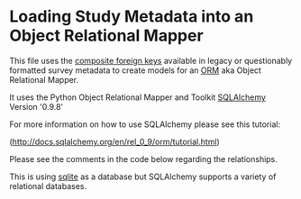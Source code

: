 # Loading Study Metadata into an Object Relational Mapper

This file uses the [composite foreign keys](https://en.wikipedia.org/wiki/Compound_key) 
available in legacy or questionably formatted survey metadata to create models for an [ORM](https://en.wikipedia.org/wiki/Object-relational_mapping) 
aka Object Relational Mapper. 

It uses the Python Object Relational Mapper and Toolkit [SQLAlchemy](http://www.sqlalchemy.org/) Version '0.9.8'

For more information on how to use SQLAlchemy please see this tutorial:

(http://docs.sqlalchemy.org/en/rel_0_9/orm/tutorial.html)

Please see the comments in the code below regarding the relationships. 

This is using [sqlite](https://www.sqlite.org/) as a database but SQLAlchemy supports a variety of 
relational databases. 
